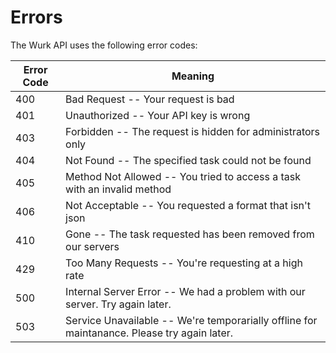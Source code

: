 # Errors

The Wurk API uses the following error codes:


Error Code | Meaning
---------- | -------
400 | Bad Request -- Your request is bad 
401 | Unauthorized -- Your API key is wrong
403 | Forbidden -- The request is hidden for administrators only
404 | Not Found -- The specified task could not be found
405 | Method Not Allowed -- You tried to access a task with an invalid method
406 | Not Acceptable -- You requested a format that isn't json
410 | Gone -- The task requested has been removed from our servers
429 | Too Many Requests -- You're requesting at a high rate
500 | Internal Server Error -- We had a problem with our server. Try again later.
503 | Service Unavailable -- We're temporarially offline for maintanance. Please try again later.
